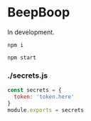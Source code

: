 # BeepBoop
In development.

`npm i`

`npm start`

### ./secrets.js
```js
const secrets = {
  token: 'token.here'
}
module.exports = secrets
```